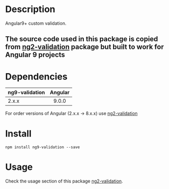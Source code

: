 # Description

Angular9+ custom validation.

## The source code used in this package is copied from [ng2-validation](https://www.npmjs.com/package/ng9-validation) package but built to work for Angular 9 projects


# Dependencies

| ng9-validation| Angular       |
| ------------- |:-------------:|
| 2.x.x         | 9.0.0         |

For order versions of Angular (2.x.x -> 8.x.x) use [ng2-validation](https://www.npmjs.com/package/ng9-validation)


# Install

`npm install ng9-validation --save`


# Usage

Check the usage section of this package [ng2-validation](https://www.npmjs.com/package/ng9-validation).
